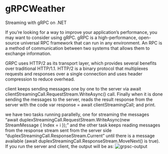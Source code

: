 # gRPCWeather
Streaming with gRPC on .NET

If you’re looking for a way to improve your application’s performance, you may want to consider using gRPC. gRPC is a high-performance, open-source universal RPC framework that can run in any environment. An RPC is a method of communication between two systems that allows them to exchange information. 

GRPC uses HTTP/2 as its transport layer, which provides several benefits over traditional HTTP/1.1. HTTP/2 is a binary protocol that multiplexes requests and responses over a single connection and uses header compression to reduce overhead. 

client keeps sending messages one by one to the server via await clientStreamingCall.RequestStream.WriteAsync() call. Finally when it is done sending the messages to the server, reads the result response from the server with the code var response = await clientStreamingCall; and print.


we have two tasks running parallelly, one for streaming the messages “await duplexStreamingCall.RequestStream.WriteAsync(new StreamMessage { Index = i });” and the other task keeps reading messages from the response stream sent from the server side “duplexStreamingCall.ResponseStream.Current” until there is a message available (await duplexStreamingCall.ResponseStream.MoveNext() is true).
If you run the server and client, the output will be as:
![grpsc-output](https://github.com/zakizadeh/gRPCWeather/assets/11499371/6859cacd-caae-4331-a3a0-efa476cdefd5)
